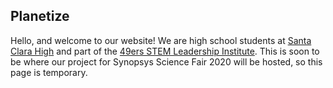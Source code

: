 ## Planetize

Hello, and welcome to our website! We are high school students at [Santa Clara High](https://santaclara.schoolloop.com/) and part of the [49ers STEM Leadership Institute](https://svefoundation.org/49ers-stem-leadership-institute/). This is soon to be where our project for Synopsys Science Fair 2020 will be hosted, so this page is temporary.
